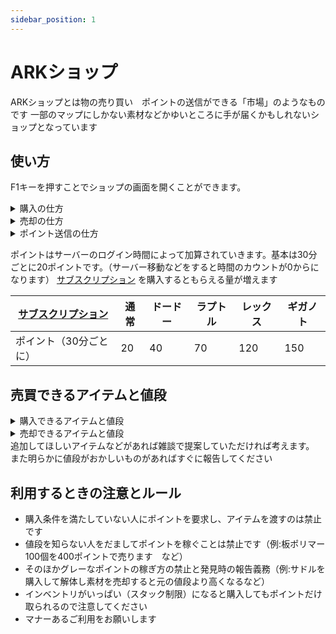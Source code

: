 ```yaml
---
sidebar_position: 1
---
```


# ARKショップ
ARKショップとは物の売り買い　ポイントの送信ができる「市場」のようなものです
一部のマップにしかない素材などかゆいところに手が届くかもしれないショップとなっています

## 使い方

F1キーを押すことでショップの画面を開くことができます。
<details>
  <summary>購入の仕方</summary>
  <img src="\img\arkapi\arkshop1.jpg" />
  ①購入タブですここからアイテムを購入できます<br></br>
  ②売却タブですここからアイテムを売却出来ます<br></br>
  ③ポイント送信タブですここから他のプレイヤーにポイントを送信できます<br></br>
  ④現在の所持ポイントです  <br></br>
  ⑤アイテムタブです　基本的にはここからアイテムを購入できます<br></br>
  ⑥未実装のため気にしなくていいです<br></br>
  ⑦未実装のため気にしなくていいです<br></br>
  ⑧検索機能です　買いたいものの名前を入れることで検索できます<br></br>
  ⑨購入するために必要な<a href="/docs/Feeling">サブスクリプション</a>を表しています。画像の場合はラプトル、レックス、ギガ　レベルの方のみ購入できます。なにも書いてない場合は制限がありません<br></br>
  ⑩購入するために必要なポイントを表しています<br></br>
  ⑪購入するために必要な最低レベルを表しています。画像の場合は115レベル以上の方が購入できます。何も書いてない場合は制限がありません<br></br>
  ⑫そのアイテムが設計図かどうかを表しています。trueの場合は設計図でfalseは現物です（購入後自分のインベントリから移動させると設計図になります）<br></br>
  ⑬そのアイテムのクオリティを表しています。サドルや武器などの品質に関係しています。０の場合は原始的（通常）になります<br></br>
  ⑭そのアイテムが何個入っているかを表しています<br></br>
  ⑮何セット買うかを指定できます
</details>
<details>
  <summary>売却の仕方</summary>
  <img src="\img\arkapi\arkshop2.jpg" />
  ①売る数を表しています。現在はすべて1つになっています<br></br>
  ②何ポイントで売却できるかを表しています<br></br>
  ③何個売るかを表しています<br></br>
  ③このボタンで売却します③で数を決めてから押してください
</details>
<details>
  <summary>ポイント送信の仕方</summary>
  <img src="\img\arkapi\arkshop3.jpg" />
  ①送信するポイントの数を入力してください<br></br>
  ②送信を確定します<br></br>

  ※注意事項
  同じマップにログインしているプレイヤーにしか送信できません<br></br>
  知らない人に急に送信するなどは相手を驚かせてしまう可能性があるので控えましょう。助けてくれたお礼などで送るのはいいと思います<br></br>
  1ポイントは何回も送るなど迷惑になる送信は辞めましょう
</details>

ポイントはサーバーのログイン時間によって加算されていきます。基本は30分ごとに20ポイントです。（サーバー移動などをすると時間のカウントが0からになります）
 [サブスクリプション](/docs/Feeling)
  を購入するともらえる量が増えます

   [サブスクリプション](/docs/Feeling)   | 通常 | ドードー | ラプトル | レックス | ギガノト
  ------------------ | --------| -------- | ------- | ------- |---------
  ポイント（30分ごとに）| 20    | 40     | 70      | 120     | 150

## 売買できるアイテムと値段

<details>
  <summary>購入できるアイテムと値段</summary>

  商品名　　| 値段| 個数 | レベル制限 | 必要[サブスクリプション](/docs/Feeling) | 備考
  ----------- | --------| -------- | ------- | ------- |---------
  板ポリマー  | 300   | 100     | 115以上      | 無し     | 無し
  有機ポリマー| 400   | 100     | 115以上      | 無し     | 無し
  変異原     | 1000   | 1     | 145以上      | 無し     | 無し
  クライオポッド| 150   | 1    | 115以上      | 無し     | 無し
  樹液        | 750   | 100     | 115以上      | 無し     | 無し
  真菌キノコの木材| 100   | 100     | 115以上      | 無し     | 無し
  砂          | 150   | 100     | 115以上      | 無し     | 無し
  塩　　　　　| 200   | 100     | 115以上      | 無し     | 無し
  絹　　　　　| 170   | 100     | 115以上      | 無し     | 無し
  凝固ガスボール| 750   | 100     | 140以上      | 無し     | 無し
  緑の宝石　　| 75   | 10     | 135以上      | 無し     | 無し
  青い宝石 　 | 200   | 10     | 145以上      | 無し     | 無し
  赤い宝石 　 | 600   | 10     | 155以上      | 無し     | 無し
  サボテンの樹液  | 300   | 100     | 115以上      | 無し     | 無し
  石鹸　　　  | 200   | 1　     | 115以上      | 無し     | 無し
  バトルタルタルステーキ | 1000   | 1     | 125以上      | 無し     | 無し
  啓発の煮汁　| 1500   | 1     | 125以上      | 無し     | 無し
  防虫剤　　  | 1000   | 1     | 125以上      | 無し     | 無し
  サボテンスープ| 1000   | 1     | 125以上      | 無し     | 無し
  カリエンスープ| 1000   | 1     | 125以上      | 無し     | 無し
  エンデュロシチュー| 1000   | 1     | 125以上      | 無し     | 無し
  フォーカルチリ| 1000   | 1     | 125以上      | 無し     | 無し
  フリアカレー| 1000   | 1     | 125以上      | 無し     | 無し
  ラザルスチャウダー| 1000   | 1     | 125以上      | 無し     | 無し
  マインドワイプトニック| 2500   | 1     | 135以上      | 無し     | 無し
  シャドウステーキ | 1000   | 1     | 125以上      | 無し     | 無し
  野菜ケーキ  | 1000   | 1　    | 135以上      | 無し     | 無し
  キブル基本  | 1000   | 1     | 115以上      | 無し     | 無し
  キブル簡易  | 1300   | 1     | 120以上      | 無し     | 無し
  キブル通常  | 1600   | 1     | 135以上      | 無し     | 無し
  キブル優　  | 1900   | 1     | 140以上      | 無し     | 無し
  キブル超級  | 2200   | 1     | 145以上      | 無し     | 無し
  キブル特急  | 2500   | 1     | 150以上      | 無し     | 無し
  キノコセット | 750   | 10     | 120以上      | 無し     | 無し
  リニオグナタ要求物セット  | 7500   | 1     | 145以上      | 無し     | 個別売りがあるものは含まれません
  リニオグナタのフェロモン  | 10000  | 1    | 150以上      | 無し     | 無し
  染料セット  | 750   | 10      | 無し　       | ラプトル以上     | 無し
  わら建材BPセット  | 15000   | 1     | 130以上      | ラプトル以上     | 転売　譲渡禁止
  木建材BPセット  | 15000   | 1     | 130以上      | ラプトル以上     | 転売　譲渡禁止
  アドべ建材BPセット  | 15000   | 1     | 130以上      | ラプトル以上     | 転売　譲渡禁止
  石建材BPセット  | 15000   | 1     | 130以上      | ラプトル以上     | 転売　譲渡禁止
  温室建材BPセット  | 20000   | 1     | 130以上      | レックス以上     | 転売　譲渡禁止
  鉄建材BPセット  | 20000   | 1     | 130以上      | レックス以上    | 転売　譲渡禁止
</details>
<details>
  <summary>売却できるアイテムと値段</summary>

  商品名　　| 値段| 個数  | 備考
  ----------- | ---| ---- | -------
  板ポリマー  |200 |100  | 無し
  プラントR-1  |2000 |1  | 無し
  プラントR-2  |2000 |1  | 無し
  プラントR-3  |3000 |1  | 無し
  プラントR-4  |5000 |1  | 無し
  プラントR-5  |5000 |1  | 無し
  リニオグナタのフェロモン  |6000 |1 | 無し
  アルファリーパーキングの棘  |20000 |1  | 無し
  アルファクリスタルワイバーンの鉤爪  |10000 |1  | 無し
  アルファカルキノスの爪  |7500 |1 | 無し
  アルファバジリスクの牙  |7500 |1  | 無し
  ボストロフィーガンマ  |1000 |1  | 無し
  ボストロフィーベータ|2000 |1  | 無し
  ボストロフィーアルファ|3000 |1  | 無し
  マスターコントローラートロフィー|2000 |1  | 無し
  タイタン各種トロフィー|2000 |1  | 無し
  キングタイタンアルファトロフィー|7500 |1  | 無し

</details>
追加してほしいアイテムなどがあれば雑談で提案していただければ考えます。
また明らかに値段がおかしいものがあればすぐに報告してください


## 利用するときの注意とルール
- 購入条件を満たしていない人にポイントを要求し、アイテムを渡すのは禁止です
- 値段を知らない人をだましてポイントを稼ぐことは禁止です（例:板ポリマー100個を400ポイントで売ります　など）
- そのほかグレーなポイントの稼ぎ方の禁止と発見時の報告義務（例:サドルを購入して解体し素材を売却すると元の値段より高くなるなど）
- インベントリがいっぱい（スタック制限）になると購入してもポイントだけ取られるので注意してください
- マナーあるご利用をお願いします